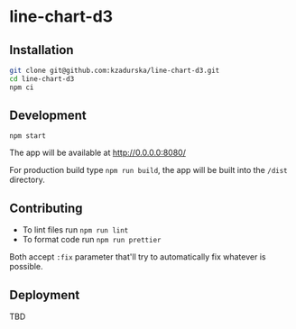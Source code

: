 # line-chart-d3

## Installation

```bash
git clone git@github.com:kzadurska/line-chart-d3.git
cd line-chart-d3
npm ci
```

## Development

`npm start`

The app will be available at http://0.0.0.0:8080/

For production build type `npm run build`, the app will be built into the `/dist` directory.

## Contributing

* To lint files run `npm run lint`
* To format code run `npm run prettier`

Both accept `:fix` parameter that'll try to automatically fix whatever is possible.

## Deployment

TBD
